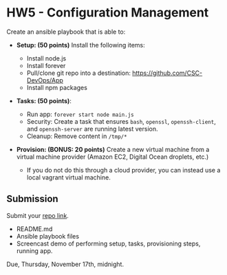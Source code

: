 # HW5 - Configuration Management

Create an ansible playbook that is able to:

* **Setup: (50 points)** Install the following items:
    * Install node.js
    * Install forever
    * Pull/clone git repo into a destination: https://github.com/CSC-DevOps/App
    * Install npm packages
    
* **Tasks: (50 points)**:
    * Run app: `forever start node main.js`
    * Security: Create a task that ensures `bash`, `openssl`, `openssh-client`, and `openssh-server` are running latest version.
    * Cleanup: Remove content in `/tmp/*`
 
* **Provision: (BONUS: 20 points)** Create a new virtual machine from a virtual machine provider (Amazon EC2, Digital Ocean droplets, etc.)
  - If you do not do this through a cloud provider, you can instead use a local vagrant virtual machine.
  
## Submission

Submit your [repo link](https://goo.gl/forms/EQTUjpypDeObc1y12).

* README.md
* Ansible playbook files
* Screencast demo of performing setup, tasks, provisioning steps, running app.

Due, Thursday, November 17th, midnight.
